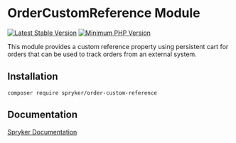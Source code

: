 # OrderCustomReference Module
[![Latest Stable Version](https://poser.pugx.org/spryker/order-custom-reference/v/stable.svg)](https://packagist.org/packages/spryker/order-custom-reference)
[![Minimum PHP Version](https://img.shields.io/badge/php-%3E%3D%208.3-8892BF.svg)](https://php.net/)

This module provides a custom reference property using persistent cart for orders that can be used to track orders from an external system.

## Installation

```
composer require spryker/order-custom-reference
```

## Documentation

[Spryker Documentation](https://docs.spryker.com)
